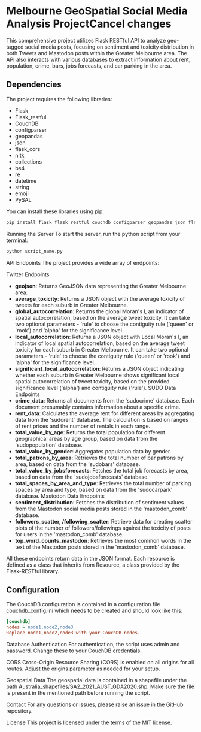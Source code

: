 # Melbourne GeoSpatial Social Media Analysis ProjectCancel changes

This comprehensive project utilizes Flask RESTful API to analyze geo-tagged social media posts, focusing on sentiment and toxicity distribution in both Tweets and Mastodon posts within the Greater Melbourne area. The API also interacts with various databases to extract information about rent, population, crime, bars, jobs forecasts, and car parking in the area.

## Dependencies

The project requires the following libraries:

- Flask
- Flask_restful
- CouchDB
- configparser
- geopandas
- json
- flask_cors
- nltk
- collections
- bs4
- re
- datetime
- string
- emoji
- PySAL

You can install these libraries using pip:


```sh
pip install flask flask_restful couchdb configparser geopandas json flask_cors nltk collections bs4 re datetime string emoji pysal
```

Running the Server
To start the server, run the python script from your terminal:

```sh
python script_name.py
```

API Endpoints
The project provides a wide array of endpoints:

Twitter Endpoints
- **geojson**: Returns GeoJSON data representing the Greater Melbourne area.
- **average_toxicity**: Returns a JSON object with the average toxicity of tweets for each suburb in Greater Melbourne.
- **global_autocorrelation**: Returns the global Moran's I, an indicator of spatial autocorrelation, based on the average tweet toxicity. It can take two optional parameters - 'rule' to choose the contiguity rule ('queen' or 'rook') and 'alpha' for the significance level.
- **local_autocorrelation**: Returns a JSON object with Local Moran's I, an indicator of local spatial autocorrelation, based on the average tweet toxicity for each suburb in Greater Melbourne. It can take two optional parameters - 'rule' to choose the contiguity rule ('queen' or 'rook') and 'alpha' for the significance level.
- **significant_local_autocorrelation**: Returns a JSON object indicating whether each suburb in Greater Melbourne shows significant local spatial autocorrelation of tweet toxicity, based on the provided significance level ('alpha') and contiguity rule ('rule').
SUDO Data Endpoints
- **crime_data**: Returns all documents from the 'sudocrime' database. Each document presumably contains information about a specific crime.
- **rent_data**: Calculates the average rent for different areas by aggregating data from the 'sudorent' database. The calculation is based on ranges of rent prices and the number of rentals in each range.
- **total_value_by_age**: Returns the total population for different geographical areas by age group, based on data from the 'sudopopulation' database.
- **total_value_by_gender**: Aggregates population data by gender.
- **total_patrons_by_area**: Retrieves the total number of bar patrons by area, based on data from the 'sudobars' database.
- **total_value_by_jobsforecasts**: Fetches the total job forecasts by area, based on data from the 'sudojobsforecasts' database.
- **total_spaces_by_area_and_type**: Retrieves the total number of parking spaces by area and type, based on data from the 'sudocarpark' database.
Mastodon Data Endpoints
- **sentiment_distribution**: Fetches the distribution of sentiment values from the Mastodon social media posts stored in the 'mastodon_comb' database.
- **followers_scatter, /following_scatter**: Retrieve data for creating scatter plots of the number of followers/followings against the toxicity of posts for users in the 'mastodon_comb' database.
- **top_word_counts_mastodon**: Retrieves the most common words in the text of the Mastodon posts stored in the 'mastodon_comb' database.

All these endpoints return data in the JSON format. Each resource is defined as a class that inherits from Resource, a class provided by the Flask-RESTful library.

## Configuration
The CouchDB configuration is contained in a configuration file couchdb_config.ini which needs to be created and should look like this:

```ini
[couchdb]
nodes = node1,node2,node3
Replace node1,node2,node3 with your CouchDB nodes.
```

Database Authentication
For authentication, the script uses admin and password. Change these to your CouchDB credentials.

CORS
Cross-Origin Resource Sharing (CORS) is enabled on all origins for all routes. Adjust the origins parameter as needed for your setup.

Geospatial Data
The geospatial data is contained in a shapefile under the path Australia_shapefiles/SA2_2021_AUST_GDA2020.shp. Make sure the file is present in the mentioned path before running the script.

Contact
For any questions or issues, please raise an issue in the GitHub repository.

License
This project is licensed under the terms of the MIT license.
